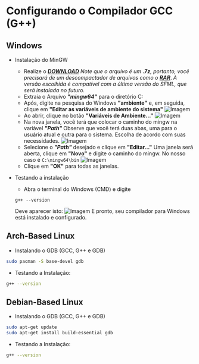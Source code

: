 # Configurando o Compilador GCC (G++)
## Windows
- Instalação do MinGW
    - Realize o ***[DOWNLOAD](https://github.com/brechtsanders/winlibs_mingw/releases/download/13.1.0-16.0.5-11.0.0-msvcrt-r5/winlibs-x86_64-posix-seh-gcc-13.1.0-mingw-w64msvcrt-11.0.0-r5.7z)***
    *Note que o arquivo é um ***.7z***, portanto, você precisará de um descompactador de arquivos como o ***[RAR](https://www.win-rar.com/fileadmin/winrar-versions/winrar/winrar-x64-622br.exe)****.
    *A versão escolhida é compatível com a última versão do SFML, que será instalada no futuro.*
    - Extraia o Arquivo ***"mingw64"*** para o diretório C:
    - Após, digite na pesquisa do Windows **"ambiente"** e, em seguida, clique em **"Editar as variáveis de ambiente do sistema"**
    ![Imagem](https://github.com/senapk/fupisfun/assets/103089400/aea4b4ab-17d9-412e-8bbf-3b99988c9e79)
    - Ao abrir, clique no botão **"Variáveis de Ambiente..."**
    ![Imagem](https://github.com/senapk/fupisfun/assets/103089400/60e89d4f-c556-4f7c-a8fe-b1b7e73de9b6)
    - Na nova janela, você terá que colocar o caminho do mingw na variável ***"Path"*** 
    Observe que você terá duas abas, uma para o usuário atual e outra para o sistema. Escolha de acordo com suas necessidades.
    ![Imagem](https://github.com/senapk/fupisfun/assets/103089400/6d591d98-7013-44e9-a0a4-0472fb451004) 
    - Selecione o ***"Path"*** desejado e clique em **"Editar..."**
    Uma janela será aberta, clique em **"Novo"** e digite o caminho do mingw.
    No nosso caso é ```C:\mingw64\bin```
    ![Imagem](https://github.com/senapk/fupisfun/assets/103089400/c62e2535-692f-4937-aa15-4efc6512b889)
    - Clique em **"OK"** para todas as janelas.
 
- Testando a instalação
    - Abra o terminal do Windows (CMD) e digite 
    ```shell
    g++ --version
    ```
    Deve aparecer isto:
    ![Imagem](https://github.com/senapk/fupisfun/assets/103089400/39097e38-5be4-4a16-a087-0b32c7137995)
    E pronto, seu compilador para Windows está instalado e configurado.

## Arch-Based Linux 
- Instalando o GDB (GCC, G++ e GDB)
```bash
sudo pacman -S base-devel gdb
```
- Testando a Instalação:
```bash
g++ --version
```

## Debian-Based Linux 
- Instalando o GDB (GCC, G++ e GDB)
```bash
sudo apt-get update
sudo apt-get install build-essential gdb
```
- Testando a Instalação:
```bash
g++ --version
```



